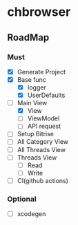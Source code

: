 # chbrowser

## RoadMap
### Must
- [x] Generate Project
- [x] Base func
  - [x] logger
  - [x] UserDefaults
- [ ] Main View
  - [x] View
  - [ ] ViewModel
  - [ ] API request
- [ ] Setup Bitrise
- [ ] All Category View
- [ ] All Threads View
- [ ] Threads View
  - [ ] Read
  - [ ] Write
- [ ] CI(github actions)

### Optional
- [ ] xcodegen